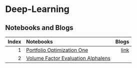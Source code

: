 # Deep-Learning
## Notebooks and Blogs

|Index |Notebooks                                                                         |Blogs        |
|----:|:---------------------------------------------------------------------------------|-----------:|
|1 |  [Portfolio Optimization One](./notebooks/portfolio_management_one.py)    |[link](https://chlanstjr.github.io/2024/02/12/Deep-Learning-Chaper1-Introduction/)|
|2 |  [Volume Factor Evaluation Alphalens](./notebooks/volume_factor_alphalens.ipynb)    |&nbsp;|
